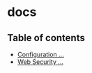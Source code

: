 # docs

## Table of contents

- [Configuration ...](./configurations/README.md)
- [Web Security ...](./security/README.md)
